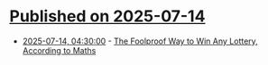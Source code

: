 # [Published on 2025-07-14](index.md)

* [2025-07-14, 04:30:00](https://soylentnews.org/article.pl?sid=25/07/13/0024234&from=rss) - [The Foolproof Way to Win Any Lottery, According to Maths](https://soylentnews.org/article.pl?sid=25/07/13/0024234&from=rss)
